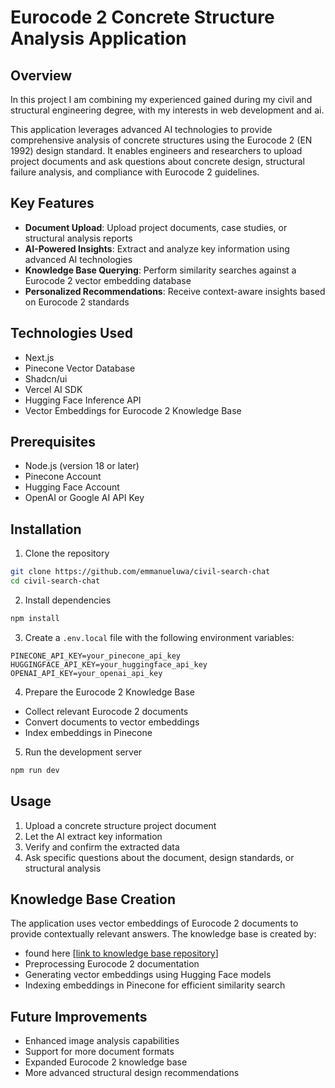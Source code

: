 # Eurocode 2 Concrete Structure Analysis Application

## Overview

In this project I am combining my experienced gained during my civil and structural engineering degree, with my interests in web development and ai.

This application leverages advanced AI technologies to provide comprehensive analysis of concrete structures using the Eurocode 2 (EN 1992) design standard. It enables engineers and researchers to upload project documents and ask questions about concrete design, structural failure analysis, and compliance with Eurocode 2 guidelines.

## Key Features

- **Document Upload**: Upload project documents, case studies, or structural analysis reports
- **AI-Powered Insights**: Extract and analyze key information using advanced AI technologies
- **Knowledge Base Querying**: Perform similarity searches against a Eurocode 2 vector embedding database
- **Personalized Recommendations**: Receive context-aware insights based on Eurocode 2 standards

## Technologies Used

- Next.js
- Pinecone Vector Database
- Shadcn/ui
- Vercel AI SDK
- Hugging Face Inference API
- Vector Embeddings for Eurocode 2 Knowledge Base

## Prerequisites

- Node.js (version 18 or later)
- Pinecone Account
- Hugging Face Account
- OpenAI or Google AI API Key

## Installation

1. Clone the repository

```bash
git clone https://github.com/emmanueluwa/civil-search-chat
cd civil-search-chat
```

2. Install dependencies

```bash
npm install
```

3. Create a `.env.local` file with the following environment variables:

```
PINECONE_API_KEY=your_pinecone_api_key
HUGGINGFACE_API_KEY=your_huggingface_api_key
OPENAI_API_KEY=your_openai_api_key
```

4. Prepare the Eurocode 2 Knowledge Base

- Collect relevant Eurocode 2 documents
- Convert documents to vector embeddings
- Index embeddings in Pinecone

5. Run the development server

```bash
npm run dev
```

## Usage

1. Upload a concrete structure project document
2. Let the AI extract key information
3. Verify and confirm the extracted data
4. Ask specific questions about the document, design standards, or structural analysis

## Knowledge Base Creation

The application uses vector embeddings of Eurocode 2 documents to provide contextually relevant answers. The knowledge base is created by:

- found here [[link to knowledge base repository](https://github.com/emmanueluwa/civil-search)]
- Preprocessing Eurocode 2 documentation
- Generating vector embeddings using Hugging Face models
- Indexing embeddings in Pinecone for efficient similarity search

## Future Improvements

- Enhanced image analysis capabilities
- Support for more document formats
- Expanded Eurocode 2 knowledge base
- More advanced structural design recommendations
